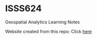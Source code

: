 # ISSS624
Geospatial Analytics Learning Notes 

Website created from this repo: Click [here](https://www.isss624bw.netlify.app)
